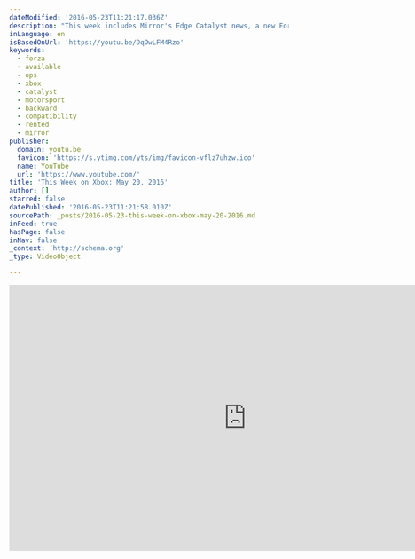 ```yaml
---
dateModified: '2016-05-23T11:21:17.036Z'
description: "This week includes Mirror's Edge Catalyst news, a new Forza Motorsport 6 expansion, the release of Call of Duty: Black Ops on Xbox One through Backward Compatibility and more!"
inLanguage: en
isBasedOnUrl: 'https://youtu.be/DqOwLFM4Rzo'
keywords:
  - forza
  - available
  - ops
  - xbox
  - catalyst
  - motorsport
  - backward
  - compatibility
  - rented
  - mirror
publisher:
  domain: youtu.be
  favicon: 'https://s.ytimg.com/yts/img/favicon-vflz7uhzw.ico'
  name: YouTube
  url: 'https://www.youtube.com/'
title: 'This Week on Xbox: May 20, 2016'
author: []
starred: false
datePublished: '2016-05-23T11:21:58.010Z'
sourcePath: _posts/2016-05-23-this-week-on-xbox-may-20-2016.md
inFeed: true
hasPage: false
inNav: false
_context: 'http://schema.org'
_type: VideoObject

---
```

<iframe src="https://cdn.embedly.com/widgets/media.html?src=https%3A%2F%2Fwww.youtube.com%2Fembed%2FDqOwLFM4Rzo%3Ffeature%3Doembed&amp;url=http%3A%2F%2Fwww.youtube.com%2Fwatch%3Fv%3DDqOwLFM4Rzo&amp;image=https%3A%2F%2Fi.ytimg.com%2Fvi%2FDqOwLFM4Rzo%2Fhqdefault.jpg&amp;key=b7d04c9b404c499eba89ee7072e1c4f7&amp;type=text%2Fhtml&amp;schema=youtube" width="854" height="480" scrolling="no" frameborder="0" allowfullscreen="" style=""></iframe>